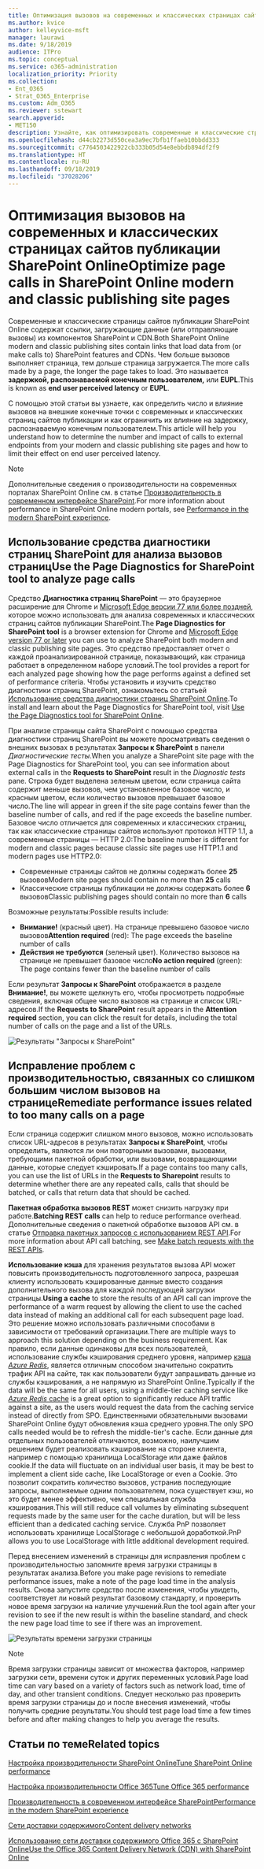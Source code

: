 ```yaml
---
title: Оптимизация вызовов на современных и классических страницах сайтов публикации SharePoint Online
ms.author: kvice
author: kelleyvice-msft
manager: laurawi
ms.date: 9/18/2019
audience: ITPro
ms.topic: conceptual
ms.service: o365-administration
localization_priority: Priority
ms.collection:
- Ent_O365
- Strat_O365_Enterprise
ms.custom: Adm_O365
ms.reviewer: sstewart
search.appverid:
- MET150
description: Узнайте, как оптимизировать современные и классические страницы сайтов публикации в SharePoint Online, ограничив число вызовов конечных точек служб SharePoint Online.
ms.openlocfilehash: d44cb2273d550cea3a9ec7bfb1ffaeb10bbdd333
ms.sourcegitcommit: c7764503422922cb333b05d54e8ebbdb894df2f9
ms.translationtype: HT
ms.contentlocale: ru-RU
ms.lasthandoff: 09/18/2019
ms.locfileid: "37028206"
---
```

# <a name="optimize-page-calls-in-sharepoint-online-modern-and-classic-publishing-site-pages"></a><span data-ttu-id="381ec-103">Оптимизация вызовов на современных и классических страницах сайтов публикации SharePoint Online</span><span class="sxs-lookup"><span data-stu-id="381ec-103">Optimize page calls in SharePoint Online modern and classic publishing site pages</span></span>

<span data-ttu-id="381ec-104">Современные и классические страницы сайтов публикации SharePoint Online содержат ссылки, загружающие данные (или отправляющие вызовы) из компонентов SharePoint и CDN.</span><span class="sxs-lookup"><span data-stu-id="381ec-104">Both SharePoint Online modern and classic publishing sites contain links that load data from (or make calls to) SharePoint features and CDNs.</span></span> <span data-ttu-id="381ec-105">Чем больше вызовов выполняет страница, тем дольше страница загружается.</span><span class="sxs-lookup"><span data-stu-id="381ec-105">The more calls made by a page, the longer the page takes to load.</span></span> <span data-ttu-id="381ec-106">Это называется **задержкой, распознаваемой конечным пользователем,** или **EUPL**.</span><span class="sxs-lookup"><span data-stu-id="381ec-106">This is known as **end user perceived latency** or **EUPL**.</span></span>

<span data-ttu-id="381ec-107">С помощью этой статьи вы узнаете, как определить число и влияние вызовов на внешние конечные точки с современных и классических страниц сайтов публикации и как ограничить их влияние на задержку, распознаваемую конечным пользователем.</span><span class="sxs-lookup"><span data-stu-id="381ec-107">This article will help you understand how to determine the number and impact of calls to external endpoints from your modern and classic publishing site pages and how to limit their effect on end user perceived latency.</span></span>

>[!NOTE]
><span data-ttu-id="381ec-108">Дополнительные сведения о производительности на современных порталах SharePoint Online см. в статье [Производительность в современном интерфейсе SharePoint](https://docs.microsoft.com/ru-RU/sharepoint/modern-experience-performance).</span><span class="sxs-lookup"><span data-stu-id="381ec-108">For more information about performance in SharePoint Online modern portals, see [Performance in the modern SharePoint experience](https://docs.microsoft.com/ru-RU/sharepoint/modern-experience-performance).</span></span>

## <a name="use-the-page-diagnostics-for-sharepoint-tool-to-analyze-page-calls"></a><span data-ttu-id="381ec-109">Использование средства диагностики страниц SharePoint для анализа вызовов страниц</span><span class="sxs-lookup"><span data-stu-id="381ec-109">Use the Page Diagnostics for SharePoint tool to analyze page calls</span></span>

<span data-ttu-id="381ec-110">Средство **Диагностика страниц SharePoint** — это браузерное расширение для Chrome и [Microsoft Edge версии 77 или более поздней](https://www.microsoftedgeinsider.com/en-us/download?form=MI13E8&OCID=MI13E8), которое можно использовать для анализа современных и классических страниц сайтов публикации SharePoint.</span><span class="sxs-lookup"><span data-stu-id="381ec-110">The **Page Diagnostics for SharePoint tool** is a browser extension for Chrome and [Microsoft Edge version 77 or later](https://www.microsoftedgeinsider.com/en-us/download?form=MI13E8&OCID=MI13E8) you can use to analyze SharePoint both modern and classic publishing site pages.</span></span> <span data-ttu-id="381ec-111">Это средство предоставляет отчет о каждой проанализированной странице, показывающий, как страница работает в определенном наборе условий.</span><span class="sxs-lookup"><span data-stu-id="381ec-111">The tool provides a report for each analyzed page showing how the page performs against a defined set of performance criteria.</span></span> <span data-ttu-id="381ec-112">Чтобы установить и изучить средство диагностики страниц SharePoint, ознакомьтесь со статьей [Использование средства диагностики страниц SharePoint Online](page-diagnostics-for-spo.md).</span><span class="sxs-lookup"><span data-stu-id="381ec-112">To install and learn about the Page Diagnostics for SharePoint tool, visit [Use the Page Diagnostics tool for SharePoint Online](page-diagnostics-for-spo.md).</span></span>

<span data-ttu-id="381ec-113">При анализе страницы сайта SharePoint с помощью средства диагностики страниц SharePoint вы можете просматривать сведения о внешних вызовах в результатах **Запросы к SharePoint** в панели _Диагностические тесты_.</span><span class="sxs-lookup"><span data-stu-id="381ec-113">When you analyze a SharePoint site page with the Page Diagnostics for SharePoint tool, you can see information about external calls in the **Requests to SharePoint** result in the _Diagnostic tests_ pane.</span></span> <span data-ttu-id="381ec-114">Строка будет выделена зеленым цветом, если страница сайта содержит меньше вызовов, чем установленное базовое число, и красным цветом, если количество вызовов превышает базовое число.</span><span class="sxs-lookup"><span data-stu-id="381ec-114">The line will appear in green if the site page contains fewer than the baseline number of calls, and red if the page exceeds the baseline number.</span></span> <span data-ttu-id="381ec-115">Базовое число отличается для современных и классических страниц, так как классические страницы сайтов используют протокол HTTP 1.1, а современные страницы — HTTP 2.0:</span><span class="sxs-lookup"><span data-stu-id="381ec-115">The baseline number is different for modern and classic pages because classic site pages use HTTP1.1 and modern pages use HTTP2.0:</span></span>

- <span data-ttu-id="381ec-116">Современные страницы сайтов не должны содержать более **25** вызовов</span><span class="sxs-lookup"><span data-stu-id="381ec-116">Modern site pages should contain no more than **25** calls</span></span>
- <span data-ttu-id="381ec-117">Классические страницы публикации не должны содержать более **6** вызовов</span><span class="sxs-lookup"><span data-stu-id="381ec-117">Classic publishing pages should contain no more than **6** calls</span></span>

<span data-ttu-id="381ec-118">Возможные результаты:</span><span class="sxs-lookup"><span data-stu-id="381ec-118">Possible results include:</span></span>

- <span data-ttu-id="381ec-119">**Внимание!** (красный цвет). На странице превышено базовое число вызовов</span><span class="sxs-lookup"><span data-stu-id="381ec-119">**Attention required** (red): The page exceeds the baseline number of calls</span></span>
- <span data-ttu-id="381ec-120">**Действия не требуются** (зеленый цвет). Количество вызовов на странице не превышает базовое число</span><span class="sxs-lookup"><span data-stu-id="381ec-120">**No action required** (green): The page contains fewer than the baseline number of calls</span></span>

<span data-ttu-id="381ec-121">Если результат **Запросы к SharePoint** отображается в разделе **Внимание!**, вы можете щелкнуть его, чтобы просмотреть подробные сведения, включая общее число вызовов на странице и список URL-адресов.</span><span class="sxs-lookup"><span data-stu-id="381ec-121">If the **Requests to SharePoint** result appears in the **Attention required** section, you can click the result for details, including the total number of calls on the page and a list of the URLs.</span></span>

![Результаты "Запросы к SharePoint"](media/modern-portal-optimization/pagediag-requests.png)

## <a name="remediate-performance-issues-related-to-too-many-calls-on-a-page"></a><span data-ttu-id="381ec-123">Исправление проблем с производительностью, связанных со слишком большим числом вызовов на странице</span><span class="sxs-lookup"><span data-stu-id="381ec-123">Remediate performance issues related to too many calls on a page</span></span>

<span data-ttu-id="381ec-124">Если страница содержит слишком много вызовов, можно использовать список URL-адресов в результатах **Запросы к SharePoint**, чтобы определить, являются ли они повторными вызовами, вызовами, требующими пакетной обработки, или вызовами, возвращающими данные, которые следует кэшировать.</span><span class="sxs-lookup"><span data-stu-id="381ec-124">If a page contains too many calls, you can use the list of URLs in the **Requests to Sharepoint** results to determine whether there are any repeated calls, calls that should be batched, or calls that return data that should be cached.</span></span>

<span data-ttu-id="381ec-125">**Пакетная обработка вызовов REST** может снизить нагрузку при работе.</span><span class="sxs-lookup"><span data-stu-id="381ec-125">**Batching REST calls** can help to reduce performance overhead.</span></span> <span data-ttu-id="381ec-126">Дополнительные сведения о пакетной обработке вызовов API см. в статье [Отправка пакетных запросов с использованием REST API](https://docs.microsoft.com/ru-RU/sharepoint/dev/sp-add-ins/make-batch-requests-with-the-rest-apis).</span><span class="sxs-lookup"><span data-stu-id="381ec-126">For more information about API call batching, see [Make batch requests with the REST APIs](https://docs.microsoft.com/ru-RU/sharepoint/dev/sp-add-ins/make-batch-requests-with-the-rest-apis).</span></span>

<span data-ttu-id="381ec-127">**Использование кэша** для хранения результатов вызова API может повысить производительность подготовленного запроса, разрешая клиенту использовать кэшированные данные вместо создания дополнительного вызова для каждой последующей загрузки страницы.</span><span class="sxs-lookup"><span data-stu-id="381ec-127">**Using a cache** to store the results of an API call can improve the performance of a warm request by allowing the client to use the cached data instead of making an additional call for each subsequent page load.</span></span> <span data-ttu-id="381ec-128">Это решение можно использовать различными способами в зависимости от требований организации.</span><span class="sxs-lookup"><span data-stu-id="381ec-128">There are multiple ways to approach this solution depending on the business requirement.</span></span> <span data-ttu-id="381ec-129">Как правило, если данные одинаковы для всех пользователей, использование службы кэширования среднего уровня, например [кэша _Azure Redis_](https://azure.microsoft.com/ru-RU/services/cache/), является отличным способом значительно сократить трафик API на сайте, так как пользователи будут запрашивать данные из службы кэширования, а не напрямую из SharePoint Online.</span><span class="sxs-lookup"><span data-stu-id="381ec-129">Typically if the data will be the same for all users, using a middle-tier caching service like [_Azure Redis_ cache](https://azure.microsoft.com/ru-RU/services/cache/) is a great option to significantly reduce API traffic against a site, as the users would request the data from the caching service instead of directly from SPO.</span></span> <span data-ttu-id="381ec-130">Единственными обязательными вызовами SharePoint Online будут обновления кэша среднего уровня.</span><span class="sxs-lookup"><span data-stu-id="381ec-130">The only SPO calls needed would be to refresh the middle-tier's cache.</span></span> <span data-ttu-id="381ec-131">Если данные для отдельных пользователей отличаются, возможно, наилучшим решением будет реализовать кэширование на стороне клиента, например с помощью хранилища LocalStorage или даже файлов cookie.</span><span class="sxs-lookup"><span data-stu-id="381ec-131">If the data will fluctuate on an individual user basis, it may be best to implement a client side cache, like LocalStorage or even a Cookie.</span></span> <span data-ttu-id="381ec-132">Это позволит сократить количество вызовов, устранив последующие запросы, выполняемые одним пользователем, пока существует кэш, но это будет менее эффективно, чем специальная служба кэширования.</span><span class="sxs-lookup"><span data-stu-id="381ec-132">This will still reduce call volumes by eliminating subsequent requests made by the same user for the cache duration, but will be less efficient than a dedicated caching service.</span></span> <span data-ttu-id="381ec-133">Служба PnP позволяет использовать хранилище LocalStorage с небольшой доработкой.</span><span class="sxs-lookup"><span data-stu-id="381ec-133">PnP allows you to use LocalStorage with little additional development required.</span></span>

<span data-ttu-id="381ec-134">Перед внесением изменений в страницы для исправления проблем с производительностью запомните время загрузки страницы в результатах анализа.</span><span class="sxs-lookup"><span data-stu-id="381ec-134">Before you make page revisions to remediate performance issues, make a note of the page load time in the analysis results.</span></span> <span data-ttu-id="381ec-135">Снова запустите средство после изменения, чтобы увидеть, соответствует ли новый результат базовому стандарту, и проверить новое время загрузки на наличие улучшений.</span><span class="sxs-lookup"><span data-stu-id="381ec-135">Run the tool again after your revision to see if the new result is within the baseline standard, and check the new page load time to see if there was an improvement.</span></span>

![Результаты времени загрузки страницы](media/modern-portal-optimization/pagediag-page-load-time.png)

>[!NOTE]
><span data-ttu-id="381ec-137">Время загрузки страницы зависит от множества факторов, например загрузки сети, времени суток и других переменных условий.</span><span class="sxs-lookup"><span data-stu-id="381ec-137">Page load time can vary based on a variety of factors such as network load, time of day, and other transient conditions.</span></span> <span data-ttu-id="381ec-138">Следует несколько раз проверить время загрузки страницы до и после внесения изменений, чтобы получить средние результаты.</span><span class="sxs-lookup"><span data-stu-id="381ec-138">You should test page load time a few times before and after making changes to help you average the results.</span></span>

## <a name="related-topics"></a><span data-ttu-id="381ec-139">Статьи по теме</span><span class="sxs-lookup"><span data-stu-id="381ec-139">Related topics</span></span>

[<span data-ttu-id="381ec-140">Настройка производительности SharePoint Online</span><span class="sxs-lookup"><span data-stu-id="381ec-140">Tune SharePoint Online performance</span></span>](tune-sharepoint-online-performance.md)

[<span data-ttu-id="381ec-141">Настройка производительности Office 365</span><span class="sxs-lookup"><span data-stu-id="381ec-141">Tune Office 365 performance</span></span>](tune-office-365-performance.md)

[<span data-ttu-id="381ec-142">Производительность в современном интерфейсе SharePoint</span><span class="sxs-lookup"><span data-stu-id="381ec-142">Performance in the modern SharePoint experience</span></span>](https://docs.microsoft.com/ru-RU/sharepoint/modern-experience-performance.md)

[<span data-ttu-id="381ec-143">Сети доставки содержимого</span><span class="sxs-lookup"><span data-stu-id="381ec-143">Content delivery networks</span></span>](content-delivery-networks.md)

[<span data-ttu-id="381ec-144">Использование сети доставки содержимого Office 365 с SharePoint Online</span><span class="sxs-lookup"><span data-stu-id="381ec-144">Use the Office 365 Content Delivery Network (CDN) with SharePoint Online</span></span>](use-office-365-cdn-with-spo.md)
